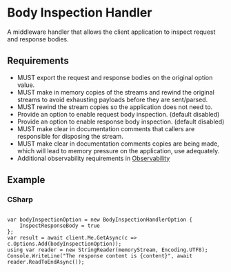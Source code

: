 # Body Inspection Handler

A middleware handler that allows the client application to inspect request and response bodies.

## Requirements

- MUST export the request and response bodies on the original option value.
- MUST make in memory copies of the streams and rewind the original streams to avoid exhausting payloads before they are sent/parsed.
- MUST rewind the stream copies so the application does not need to.
- Provide an option to enable request body inspection. (default disabled)
- Provide an option to enable response body inspection. (default disabled)
- MUST make clear in documentation comments that callers are responsible for disposing the stream.
- MUST make clear in documentation comments copies are being made, which will lead to memory pressure on the application, use adequately.
- Additional observability requirements in [Observability](../Observability.md)

## Example

### CSharp

```CSharp

var bodyInspectionOption = new BodyInspectionHandlerOption {
    InspectResponseBody = true
};
var result = await client.Me.GetAsync(c => c.Options.Add(bodyInspectionOption));
using var reader = new StringReader(memoryStream, Encoding.UTF8);
Console.WriteLine("The response content is {content}", await reader.ReadToEndAsync());
```
